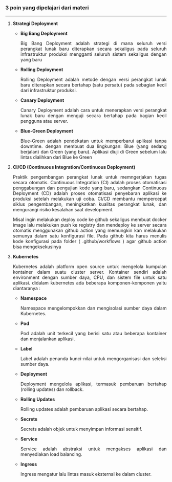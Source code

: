 ### 3 poin yang dipelajari dari materi
---

1. <div align="justify"><strong>Strategi Deployment</strong><p>

    * **Big Bang Deployment**
      
      Big Bang Deployment adalah strategi di mana seluruh versi perangkat lunak baru diterapkan secara sekaligus pada seluruh infrastruktur produksi mengganti seluruh sistem sekaligus dengan yang baru
    * **Rolling Deployment**
      
      Rolling Deployment adalah metode dengan versi perangkat lunak baru diterapkan secara bertahap (satu persatu) pada sebagian kecil dari infrastruktur produksi.
    * **Canary Deployment**
      
      Canary Deployment adalah cara untuk menerapkan versi perangkat lunak baru dengan menguji secara bertahap pada bagian kecil pengguna atau server.
    * **Blue-Green Deployment**
      
      Blue-Green adalah pendekatan untuk memperbarui aplikasi tanpa downtime. dengan membuat dua lingkungan: Blue (yang sedang berjalan) dan Green (yang baru). Aplikasi diuji di Green sebelum lalu lintas dialihkan dari Blue ke Green
</p></div>

2. <div align="justify"><strong>CI/CD (Continuous Integration/Continuous Deployment)</strong><p>Praktik pengembangan perangkat lunak untuk memngerjakan tugas secara otomatis. Continuous Integration (CI) adalah proses otomatisasi penggabungan dan pengujian kode yang baru, sedangkan Continuous Deployment (CD) adalah proses otomatisasi penyebaran aplikasi ke produksi setelah melakukan uji coba. CI/CD membantu mempercepat siklus pengembangan, meningkatkan kualitas perangkat lunak, dan mengurangi risiko kesalahan saat development. <p>Misal ingin melakukan deploy code ke github sekaligus membuat docker image lalu melakukan push ke registry dan mendeploy ke server secara otomatis menggunakan github action yang memungkin kan melakukan semunya dalam satu konfigurasi file. Pada github kita harus menulis kode konfigurasi pada folder ( .github/workflows ) agar github action bisa mengeksekusinya</p></p>
</div>

3. <div align="justify"><strong>Kubernetes</strong><p>Kubernetes adalah platform open source untuk mengelola kumpulan kontainer dalam suatu cluster server. Kontainer sendiri adalah environment dengan sumber daya, CPU, dan sistem file untuk satu aplikasi. didalam kubernetes ada beberapa komponen-komponen yaitu diantaranya : </p><p>
  
    * **Namespace**
    
      Namespace mengelompokkan dan mengisolasi sumber daya dalam Kubernetes.
    * **Pod**
    
      Pod adalah unit terkecil yang berisi satu atau beberapa kontainer dan menjalankan aplikasi.
    * **Label**
    
      Label adalah penanda kunci-nilai untuk mengorganisasi dan seleksi sumber daya.
    * **Deployment**
    
      Deployment mengelola aplikasi, termasuk pembaruan bertahap (rolling updates) dan rollback.
    * **Rolling Updates**
    
      Rolling updates adalah pembaruan aplikasi secara bertahap.
    * **Secrets**
    
      Secrets adalah objek untuk menyimpan informasi sensitif.
    * **Service**
    
      Service adalah abstraksi untuk mengakses aplikasi dan menyediakan load balancing.
    * **Ingress**
    
      Ingress mengatur lalu lintas masuk eksternal ke dalam cluster.
</p></div>